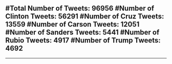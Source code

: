 #Total Number of Tweets: 96956 
#Number of Clinton Tweets: 56291
#Number of Cruz Tweets: 13559
#Number of Carson Tweets: 12051
#Number of Sanders Tweets: 5441
#Number of Rubio Tweets: 4917
#Number of Trump Tweets: 4692
---
---
